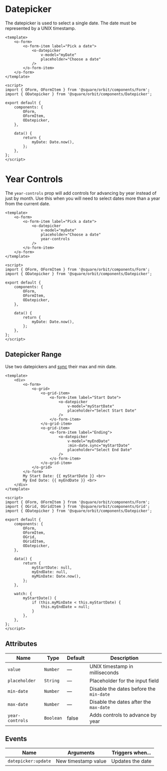 # Datepicker
The datepicker is used to select a single date. The date must be represented by a UNIX timestamp.

```vue
<template>
	<o-form>
		<o-form-item label="Pick a date">
			<o-datepicker
				v-model="myDate"
				placeholder="Choose a date"
			/>
		</o-form-item>
	</o-form>
</template>

<script>
import { OForm, OFormItem } from '@square/orbit/components/Form';
import { ODatepicker } from '@square/orbit/components/Datepicker';

export default {
	components: {
		OForm,
		OFormItem,
		ODatepicker,
	},

	data() {
		return {
			myDate: Date.now(),
		};
	},
};
</script>
```

# Year Controls
The `year-controls` prop will add controls for advancing by year instead of just by month. Use this when you will need to select dates more than a year from the current date.

```vue
<template>
	<o-form>
		<o-form-item label="Pick a date">
			<o-datepicker
				v-model="myDate"
				placeholder="Choose a date"
				year-controls
			/>
		</o-form-item>
	</o-form>
</template>

<script>
import { OForm, OFormItem } from '@square/orbit/components/Form';
import { ODatepicker } from '@square/orbit/components/Datepicker';

export default {
	components: {
		OForm,
		OFormItem,
		ODatepicker,
	},

	data() {
		return {
			myDate: Date.now(),
		};
	},
};
</script>
```

## Datepicker Range
Use two datepickers and [sync](https://vuejs.org/v2/guide/components.html#sync-Modifier) their max and min date.

```vue
<template>
	<div>
		<o-form>
			<o-grid>
				<o-grid-item>
					<o-form-item label="Start Date">
						<o-datepicker
							v-model="myStartDate"
							placeholder="Select Start Date"
						/>
					</o-form-item>
				</o-grid-item>
				<o-grid-item>
					<o-form-item label="Ending">
						<o-datepicker
							v-model="myEndDate"
							:min-date.sync="myStartDate"
							placeholder="Select End Date"
						/>
					</o-form-item>
				</o-grid-item>
			</o-grid>
		</o-form>
		My Start Date: {{ myStartDate }} <br>
		My End Date: {{ myEndDate }} <br>
	</div>
</template>

<script>
import { OForm, OFormItem } from '@square/orbit/components/Form';
import { OGrid, OGridItem } from '@square/orbit/components/Grid';
import { ODatepicker } from '@square/orbit/components/Datepicker';

export default {
	components: {
		OForm,
		OFormItem,
		OGrid,
		OGridItem,
		ODatepicker,
	},

	data() {
		return {
			myStartDate: null,
			myEndDate: null,
			myMinDate: Date.now(),
		};
	},

	watch: {
		myStartDate() {
			if (this.myMinDate < this.myStartDate) {
				this.myEndDate = null;
			}
		},
	},
};
</script>
```

## Attributes
| Name | Type | Default | Description |
| ---- | ---- | ------- | ----------- |
| `value` | `Number`| — | UNIX timestamp in milliseconds |
| `placeholder` | `String`| — | Placeholder for the input field  |
| `min-date` | `Number`| — | Disable the dates before the `min-date` |
| `max-date` | `Number`| — | Disable the dates after the `max-date` |
| `year-controls` | `Boolean`| false | Adds controls to advance by year |

## Events
| Name | Arguments | Triggers when... |
| ---- | --------- | ---------------- |
| `datepicker:update` | New timestamp value | Updates the date |
